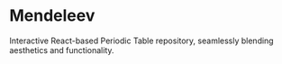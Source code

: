 # Mendeleev
Interactive React-based Periodic Table repository, seamlessly blending aesthetics and functionality. 
